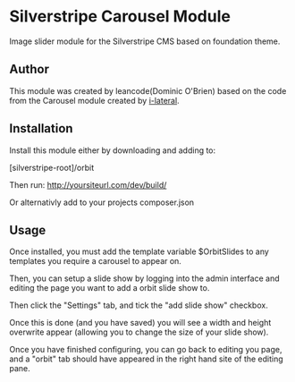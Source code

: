 Silverstripe Carousel Module
============================

Image slider module for the Silverstripe CMS based on foundation theme.

## Author
This module was created by leancode(Dominic O'Brien) based on the code from the Carousel module created by [i-lateral](http://www.i-lateral.com).

## Installation
Install this module either by downloading and adding to:

[silverstripe-root]/orbit

Then run: http://yoursiteurl.com/dev/build/

Or alternativly add to your projects composer.json

## Usage
Once installed, you must add the template variable $OrbitSlides to any templates you require a carousel to appear on.

Then, you can setup a slide show by logging into the admin interface and editing the page you want to add a orbit slide show to.

Then click the "Settings" tab, and tick the "add slide show" checkbox.

Once this is done (and you have saved) you will see a width and height overwrite appear (allowing you to change the size of your slide show).

Once you have finished configuring, you can go back to editing you page, and a "orbit" tab should have appeared in the right hand site of the editing pane.
